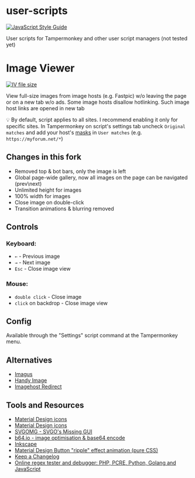 # user-scripts

[![JavaScript Style Guide][standard-image]][standard-url]

User scripts for Tampermonkey and other user script managers (not tested yet)

# Image Viewer

[![IV file size][iv-size]][iv-url]


View full-size images from image hosts (e.g. Fastpic) w/o leaving the page or on a new tab w/o ads. Some image hosts disallow hotlinking. Such image host links are opened in new tab

:bulb: By default, script applies to all sites. I recommend enabling it only for specific sites. In Tampermonkey on script's settings tab uncheck `Original matches` and add your host's [masks](https://developer.chrome.com/docs/extensions/mv3/match_patterns/) in `User matches` (e.g. `https://myforum.net/*`)

## Changes in this fork

- Removed top & bot bars, only the image is left
- Global page-wide gallery, now all images on the page can be navigated (prev\next)
- Unlimited height for images
- 100% width for images
- Close image on double-click
- Transition animations & blurring removed

## Controls

### Keyboard:

- `←` - Previous image
- `→` - Next image
- `Esc` - Close image view

### Mouse:

- `double click` - Close image
- `click` on backdrop - Close image view

## Config

Available through the "Settings" script command at the Tampermonkey menu.

## Alternatives

- [Imagus](https://chrome.google.com/webstore/detail/imagus/immpkjjlgappgfkkfieppnmlhakdmaab)
- [Handy Image](https://sleazyfork.org/en/scripts/109-handy-image)
- [Imagehost Redirect](https://sleazyfork.org/en/scripts/2641-imagehost-redirect)

## Tools and Resources

- [Material Design icons](https://material.io/icons)
- [Material Design icons](https://materialdesignicons.com)
- [SVGOMG - SVGO's Missing GUI](https://jakearchibald.github.io/svgomg)
- [b64.io - image optimisation & base64 encode](http://b64.io)
- [Inkscape](https://inkscape.org/en/)
- [Material Design Button "ripple" effect animation (pure CSS)](https://codepen.io/lehollandaisvolant/pen/dMQXYX)
- [Keep a Changelog](http://keepachangelog.com/en/1.0.0)
- [Online regex tester and debugger: PHP, PCRE, Python, Golang and JavaScript](https://regex101.com)

[changelog-image]: https://img.shields.io/badge/-CHANGELOG-blue
[greenkeeper-image]: https://badges.greenkeeper.io/nikolay-borzov/user-scripts.svg
[greenkeeper-url]: https://greenkeeper.io/
[standard-image]: https://img.shields.io/badge/code_style-standard-brightgreen.svg
[standard-url]: https://standardjs.com
[iv-size]: https://img.shields.io/github/size/nikolay-borzov/user-scripts/dist/image-viewer.user.js.svg
[iv-url]: https://github.com/owyn/image-viewer/raw/master/dist/image-viewer.user.js
[iv-open-user-js-url]: https://openuserjs.org/scripts/nikolay-borzov/Image_Viewer
[iv-greasy-fork-url]: https://greasyfork.org/scripts/443464-image-viewer/code/Image%20Viewer.user.js
[jrdb-size]: https://img.shields.io/github/size/nikolay-borzov/user-scripts/dist/joyreactor-download-button.user.js.svg
[jrdb-url]: https://github.com/nikolay-borzov/user-scripts/raw/master/dist/joyreactor-download-button.user.js
[jrdb-open-user-js-url]: https://openuserjs.org/scripts/nikolay-borzov/JoyReactor_Download_Button
[jrdb-greasy-fork-url]: https://greasyfork.org/scripts/443465-joyreactor-download-button/code/JoyReactor%20Download%20Button.user.js
[ple-size]: https://img.shields.io/github/size/nikolay-borzov/user-scripts/dist/pornolab-enhancer.user.js.svg
[ple-url]: https://github.com/nikolay-borzov/user-scripts/raw/master/dist/pornolab-enhancer.user.js
[ple-open-user-js-url]: https://openuserjs.org/scripts/nikolay-borzov/Pornolab_Enhancer
[ple-greasy-fork-url]: https://greasyfork.org/scripts/443466-pornolab-enhancer/code/Pornolab%20Enhancer.user.js
[open-user-js-image]: https://img.shields.io/badge/OpenUserJS-install-304051.svg
[greasy-fork-image]: https://img.shields.io/badge/Greasy%20Fork-install-690001.svg
